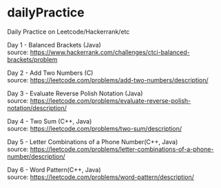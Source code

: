 # dailyPractice  
Daily Practice on Leetcode/Hackerrank/etc  

Day 1 - Balanced Brackets (Java)  
source: https://www.hackerrank.com/challenges/ctci-balanced-brackets/problem  

Day 2 - Add Two Numbers (C)  
source: https://leetcode.com/problems/add-two-numbers/description/  

Day 3 - Evaluate Reverse Polish Notation (Java)  
source: https://leetcode.com/problems/evaluate-reverse-polish-notation/description/  

Day 4 - Two Sum (C++, Java)  
source: https://leetcode.com/problems/two-sum/description/  

Day 5 - Letter Combinations of a Phone Number(C++, Java)  
source: https://leetcode.com/problems/letter-combinations-of-a-phone-number/description/  

Day 6 - Word Pattern(C++, Java)  
source: https://leetcode.com/problems/word-pattern/description/  
